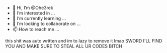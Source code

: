 - 👋 Hi, I’m @Ohe3rek
- 👀 I’m interested in ...
- 🌱 I’m currently learning ...
- 💞️ I’m looking to collaborate on ...
- 📫 How to reach me ...

<!---
Ohe3rek/Ohe3rek is a ✨ special ✨ repository because its `README.md` (this file) appears on your GitHub profile.
You can click the Preview link to take a look at your changes.
--->
 this shit was auto written and im to lazy to remove it lmao
SWORD I'LL FIND YOU AND MAKE SURE TO STEAL ALL UR CODES 
BITCH
